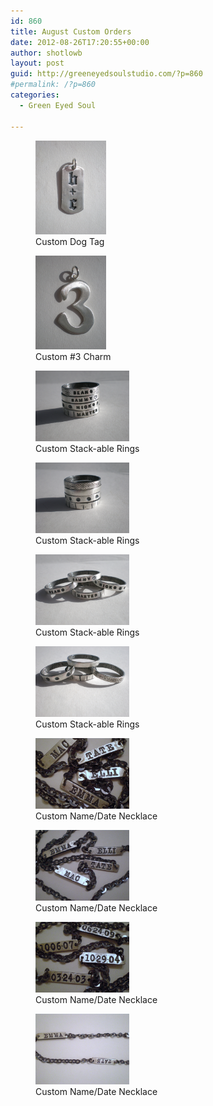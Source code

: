 ```yaml
---
id: 860
title: August Custom Orders
date: 2012-08-26T17:20:55+00:00
author: shotlowb
layout: post
guid: http://greeneyedsoulstudio.com/?p=860
#permalink: /?p=860
categories:
  - Green Eyed Soul
  
---
```

<div id='gallery-9' class='gallery galleryid-860 gallery-columns-2 gallery-size-thumbnail'>
  <figure class='gallery-item'> 
  
  <div class='gallery-icon portrait'>
    <a href='/vendor/uploads/2012/08/August-custom-Orders-009.jpg'><img width="113" height="150" src="/vendor/uploads/2012/08/August-custom-Orders-009.jpg" class="attachment-thumbnail size-thumbnail" alt="" aria-describedby="gallery-9-861" sizes="100vw" /></a>
  </div><figcaption class='wp-caption-text gallery-caption' id='gallery-9-861'> Custom Dog Tag </figcaption></figure><figure class='gallery-item'> 
  
  <div class='gallery-icon portrait'>
    <a href='/vendor/uploads/2012/08/August-custom-Orders-010.jpg'><img width="113" height="150" src="/vendor/uploads/2012/08/August-custom-Orders-010.jpg" class="attachment-thumbnail size-thumbnail" alt="" aria-describedby="gallery-9-862" sizes="100vw" /></a>
  </div><figcaption class='wp-caption-text gallery-caption' id='gallery-9-862'> Custom #3 Charm </figcaption></figure><figure class='gallery-item'> 
  
  <div class='gallery-icon landscape'>
    <a href='/vendor/uploads/2012/08/August-custom-Orders-013.jpg'><img width="150" height="113" src="/vendor/uploads/2012/08/August-custom-Orders-013.jpg" class="attachment-thumbnail size-thumbnail" alt="" aria-describedby="gallery-9-863" sizes="100vw" /></a>
  </div><figcaption class='wp-caption-text gallery-caption' id='gallery-9-863'> Custom Stack-able Rings </figcaption></figure><figure class='gallery-item'> 
  
  <div class='gallery-icon landscape'>
    <a href='/vendor/uploads/2012/08/August-custom-Orders-017.jpg'><img width="150" height="113" src="/vendor/uploads/2012/08/August-custom-Orders-017.jpg" class="attachment-thumbnail size-thumbnail" alt="" aria-describedby="gallery-9-864" sizes="100vw" /></a>
  </div><figcaption class='wp-caption-text gallery-caption' id='gallery-9-864'> Custom Stack-able Rings </figcaption></figure><figure class='gallery-item'> 
  
  <div class='gallery-icon landscape'>
    <a href='/vendor/uploads/2012/08/August-custom-Orders-019.jpg'><img width="150" height="113" src="/vendor/uploads/2012/08/August-custom-Orders-019.jpg" class="attachment-thumbnail size-thumbnail" alt="" aria-describedby="gallery-9-865" sizes="100vw" /></a>
  </div><figcaption class='wp-caption-text gallery-caption' id='gallery-9-865'> Custom Stack-able Rings </figcaption></figure><figure class='gallery-item'> 
  
  <div class='gallery-icon landscape'>
    <a href='/vendor/uploads/2012/08/August-custom-Orders-023.jpg'><img width="150" height="113" src="/vendor/uploads/2012/08/August-custom-Orders-023.jpg" class="attachment-thumbnail size-thumbnail" alt="" aria-describedby="gallery-9-871" sizes="100vw" /></a>
  </div><figcaption class='wp-caption-text gallery-caption' id='gallery-9-871'> Custom Stack-able Rings </figcaption></figure><figure class='gallery-item'> 
  
  <div class='gallery-icon landscape'>
    <a href='/vendor/uploads/2012/08/August-custom-Orders-029.jpg'><img width="150" height="113" src="/vendor/uploads/2012/08/August-custom-Orders-029.jpg" class="attachment-thumbnail size-thumbnail" alt="" aria-describedby="gallery-9-872" sizes="100vw" /></a>
  </div><figcaption class='wp-caption-text gallery-caption' id='gallery-9-872'> Custom Name/Date Necklace </figcaption></figure><figure class='gallery-item'> 
  
  <div class='gallery-icon landscape'>
    <a href='/vendor/uploads/2012/08/August-custom-Orders-034.jpg'><img width="150" height="113" src="/vendor/uploads/2012/08/August-custom-Orders-034.jpg" class="attachment-thumbnail size-thumbnail" alt="" aria-describedby="gallery-9-873" sizes="100vw" /></a>
  </div><figcaption class='wp-caption-text gallery-caption' id='gallery-9-873'> Custom Name/Date Necklace </figcaption></figure><figure class='gallery-item'> 
  
  <div class='gallery-icon landscape'>
    <a href='/vendor/uploads/2012/08/August-custom-Orders-037.jpg'><img width="150" height="113" src="/vendor/uploads/2012/08/August-custom-Orders-037.jpg" class="attachment-thumbnail size-thumbnail" alt="" aria-describedby="gallery-9-874" sizes="100vw" /></a>
  </div><figcaption class='wp-caption-text gallery-caption' id='gallery-9-874'> Custom Name/Date Necklace </figcaption></figure><figure class='gallery-item'> 
  
  <div class='gallery-icon landscape'>
    <a href='/vendor/uploads/2012/08/August-custom-Orders-040.jpg'><img width="150" height="113" src="/vendor/uploads/2012/08/August-custom-Orders-040.jpg" class="attachment-thumbnail size-thumbnail" alt="" aria-describedby="gallery-9-875" sizes="100vw" /></a>
  </div><figcaption class='wp-caption-text gallery-caption' id='gallery-9-875'> Custom Name/Date Necklace </figcaption></figure>
</div>